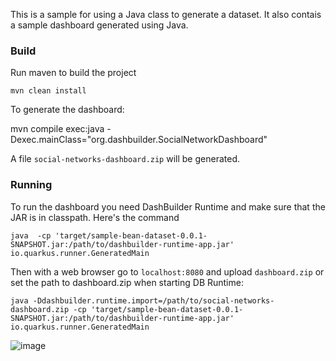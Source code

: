 This is a sample for using a Java class to generate a dataset. It also contais a sample dashboard generated using Java.

### Build

Run maven to build the project

`mvn clean install`

To generate the dashboard:

mvn compile exec:java -Dexec.mainClass="org.dashbuilder.SocialNetworkDashboard"

A file `social-networks-dashboard.zip` will be generated.

### Running

To run the dashboard you need DashBuilder Runtime and make sure that the JAR is in classpath. Here's the command

```
java  -cp 'target/sample-bean-dataset-0.0.1-SNAPSHOT.jar:/path/to/dashbuilder-runtime-app.jar' io.quarkus.runner.GeneratedMain 
```

Then with a web browser go to `localhost:8080` and upload `dashboard.zip` or set the path to dashboard.zip when starting DB Runtime:

```
java -Ddashbuilder.runtime.import=/path/to/social-networks-dashboard.zip -cp 'target/sample-bean-dataset-0.0.1-SNAPSHOT.jar:/path/to/dashbuilder-runtime-app.jar' io.quarkus.runner.GeneratedMain 
```

![image](https://user-images.githubusercontent.com/359820/134712900-31216b7b-eb28-413e-bb4c-5b4b8f7d7ad7.png)
